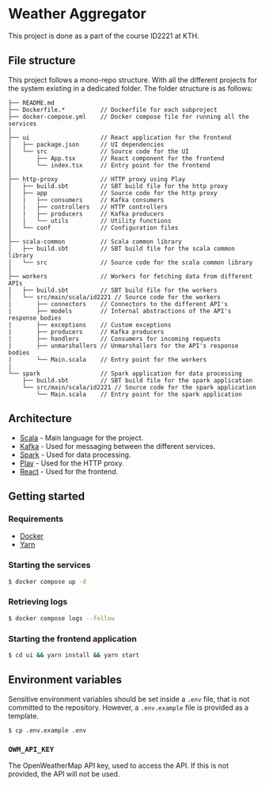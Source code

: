 # Weather Aggregator

This project is done as a part of the course ID2221 at KTH.

## File structure

This project follows a mono-repo structure. With all the different projects for the system existing in a dedicated folder. The folder structure is as follows:

```
├── README.md
├── Dockerfile.*          // Dockerfile for each subproject
├── docker-compose.yml    // Docker compose file for running all the services
│
├── ui                    // React application for the frontend
│   ├── package.json      // UI dependencies
│   └── src               // Source code for the UI
│       ├── App.tsx       // React component for the frontend
│       └── index.tsx     // Entry point for the frontend
│
├── http-proxy            // HTTP proxy using Play
│   ├── build.sbt         // SBT build file for the http proxy
│   ├── app               // Source code for the http proxy
│   |   ├── consumers     // Kafka consumers
│   |   ├── controllers   // HTTP controllers
│   |   ├── producers     // Kafka producers
│   |   └── utils         // Utility functions
│   └── conf              // Configuration files
│
├── scala-common          // Scala common library
│   ├── build.sbt         // SBT build file for the scala common library
│   └── src               // Source code for the scala common library
│
├── workers               // Workers for fetching data from different APIs
│   ├── build.sbt         // SBT build file for the workers
│   └── src/main/scala/id2221 // Source code for the workers
|       ├── connectors    // Connectors to the different API's
|       ├── models        // Internal abstractions of the API's response bodies
|       ├── exceptions    // Custom exceptions
|       ├── producers     // Kafka producers
|       ├── handlers      // Consumers for incoming requests
|       ├── unmarshallers // Unmarshallers for the API's response bodies
|       └── Main.scala    // Entry point for the workers
|
└── spark                 // Spark application for data processing
    ├── build.sbt         // SBT build file for the spark application
    └── src/main/scala/id2221 // Source code for the spark application
        └── Main.scala    // Entry point for the spark application
```

## Architecture

-   [Scala](https://www.scala-lang.org/) - Main language for the project.
-   [Kafka](https://kafka.apache.org/) - Used for messaging between the different services.
-   [Spark](https://spark.apache.org/) - Used for data processing.
-   [Play](https://www.playframework.com/) - Used for the HTTP proxy.
-   [React](https://reactjs.org/) - Used for the frontend.

## Getting started

### Requirements

-   [Docker](https://www.docker.com/)
-   [Yarn](https://yarnpkg.com/)

### Starting the services

```sh
$ docker compose up -d
```

### Retrieving logs

```sh
$ docker compose logs --follow
```

### Starting the frontend application

```sh
$ cd ui && yarn install && yarn start
```

## Environment variables

Sensitive environment variables should be set inside a `.env` file, that is not committed to the repository. However, a `.env.example` file is provided as a template.

```
$ cp .env.example .env
```

### `OWM_API_KEY`

The OpenWeatherMap API key, used to access the API. If this is not provided, the API will not be used.

